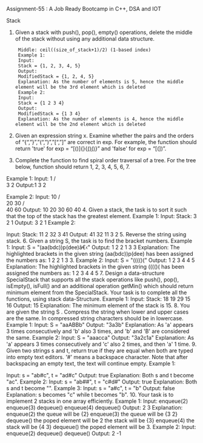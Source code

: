 Assignment-55 : A Job Ready Bootcamp in C++, DSA and IOT

Stack

1. Given a stack with push(), pop(), empty() operations, delete the middle of the stack without using any additional data structure.
 
        Middle: ceil((size_of_stack+1)/2) (1-based index)
        Example 1:
        Input:
        Stack = {1, 2, 3, 4, 5}
        Output:
        ModifiedStack = {1, 2, 4, 5}
        Explanation: As the number of elements is 5, hence the middle element will be the 3rd element which is deleted
        Example 2:
        Input:
        Stack = {1 2 3 4}
        Output:
        ModifiedStack = {1 3 4}
        Explanation: As the number of elements is 4, hence the middle element will be the 2nd element which is deleted

2. Given an expression string x. Examine whether the pairs and the orders of
“{“,”}”,”(“,”)”,”[“,”]” are correct in exp.
For example, the function should return 'true' for exp = “[()]{}{[()()]()}” and 'false' for
exp = “[(])”.
3. Complete the function to find spiral order traversal of a tree. For the tree below,
function should return 1, 2, 3, 4, 5, 6, 7.

Example 1:
Input:
1
/ \
3 2
Output:1 3 2

Example 2:
Input:
10
/ \
20 30
/ \
40 60
Output: 10 20 30 60 40
4. Given a stack, the task is to sort it such that the top of the stack has the greatest
element.
Example 1:
Input:
Stack: 3 2 1
Output: 3 2 1
Example 2:

Input:
Stack: 11 2 32 3 41
Output: 41 32 11 3 2
5. Reverse the string using stack.
6. Given a string S, the task is to find the bracket numbers.
Example 1:
Input: S = "(aa(bdc))p(dee)â€‹"
Output: 1 2 2 1 3 3
Explanation: The highlighted brackets in the given string (aa(bdc))p(dee) has been
assigned the numbers as: 1 2 2 1 3 3.
Example 2:
Input: S = "(((()("
Output: 1 2 3 4 4 5
Explanation: The highlighted brackets in
the given string (((()( has been assigned
the numbers as: 1 2 3 4 4 5
7. Design a data-structure SpecialStack that supports all the stack operations like
push(), pop(), isEmpty(), isFull() and an additional operation getMin() which should
return minimum element from the SpecialStack. Your task is to complete all the
functions, using stack data-Structure.
Example 1:
Input:
Stack: 18 19 29 15 16
Output: 15
Explanation:
The minimum element of the stack is 15.
8. You are given the string S . Compress the string when lower and upper cases are the
same. In compressed string characters should be in lowercase.
Example 1:
Input: S = "aaABBb"
Output: "3a3b"
Explanation: As 'a' appears 3 times consecutively and 'b' also 3 times, and 'b' and 'B'
are considered the same.
Example 2:
Input: S = "aaacca"
Output: "3a2c1a"
Explanation: As 'a' appears 3 times consecutively and 'c' also 2 times, and then 'a' 1
time.
9. Given two strings s and t, return true if they are equal when both are typed into empty
text editors. '#' means a backspace character. Note that after backspacing an empty
text, the text will continue empty.
Example 1:

Input: s = "ab#c", t = "ad#c"
Output: true
Explanation: Both s and t become "ac".
Example 2:
Input: s = "ab##", t = "c#d#"
Output: true
Explanation: Both s and t become "".
Example 3:
Input: s = "a#c", t = "b"
Output: false
Explanation: s becomes "c" while t becomes "b".
10. Your task is to implement 2 stacks in one array efficiently.
Example 1:
Input:
enqueue(2)
enqueue(3)
dequeue()
enqueue(4)
dequeue()
Output: 2 3
Explanation:
enqueue(2) the queue will be {2}
enqueue(3) the queue will be {3 2}
dequeue() the poped element will be 2
the stack will be {3}
enqueue(4) the stack will be {4 3}
dequeue() the poped element will be 3.
Example 2:
Input:
enqueue(2)
dequeue()
dequeue()
Output: 2 -1

